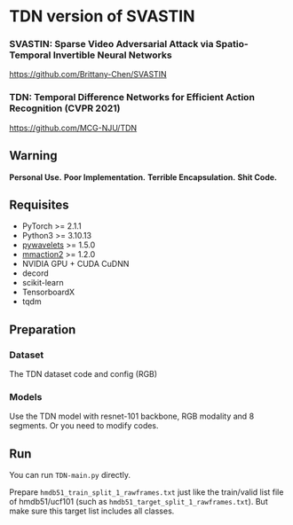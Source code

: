 # TDN version of SVASTIN
### SVASTIN: Sparse Video Adversarial Attack via Spatio-Temporal Invertible Neural Networks
https://github.com/Brittany-Chen/SVASTIN

### TDN: Temporal Difference Networks for Efficient Action Recognition (CVPR 2021)
https://github.com/MCG-NJU/TDN

## Warning

**Personal Use.** **Poor Implementation.** **Terrible Encapsulation.** **Shit Code.**

## Requisites

* PyTorch >= 2.1.1
* Python3 >= 3.10.13
* [pywavelets](https://github.com/KeKsBoTer/torch-dwt) >= 1.5.0
* [mmaction2](https://github.com/open-mmlab/mmaction2) >= 1.2.0
* NVIDIA GPU + CUDA CuDNN
* decord
* scikit-learn
* TensorboardX
* tqdm

## Preparation

### Dataset

The TDN dataset code and config (RGB)

### Models

Use the TDN model with resnet-101 backbone, RGB modality and 8 segments. Or you need to modify codes.

## Run

You can run ```TDN-main.py``` directly.

Prepare ```hmdb51_train_split_1_rawframes.txt``` just like the train/valid list file of hmdb51/ucf101 (such as ```hmdb51_target_split_1_rawframes.txt```). But make sure this target list includes all classes.


